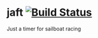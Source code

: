 # jaft [![Build Status](https://www.travis-ci.org/barnhill/jaft.svg?branch=master)](https://travis-ci.org/barnhill/jaft)
Just a timer for sailboat racing
